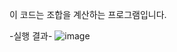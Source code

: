 이 코드는 조합을 계산하는 프로그램입니다.

-실행 결과-
![image](https://github.com/user-attachments/assets/fdcfc461-c0d5-48e6-a6db-5ed5ba62fbee)
